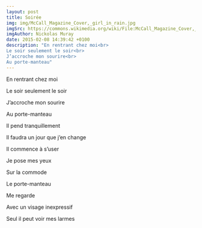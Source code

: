 ```yaml
---
layout: post
title: Soirée
img: img/McCall_Magazine_Cover,_girl_in_rain.jpg
imgSrc: https://commons.wikimedia.org/wiki/File:McCall_Magazine_Cover,_girl_in_rain.jpg
imgAuthor: Nickolas Muray
date: 2015-02-08 14:39:42 +0100
description: "En rentrant chez moi<br>
Le soir seulement le soir<br>
J’accroche mon sourire<br>
Au porte-manteau"
---
```

En rentrant chez moi

Le soir seulement le soir

J’accroche mon sourire

Au porte-manteau

Il pend tranquillement

Il faudra un jour que j’en change

Il commence à s’user

Je pose mes yeux

Sur la commode

Le porte-manteau

Me regarde

Avec un visage inexpressif

Seul il peut voir mes larmes

